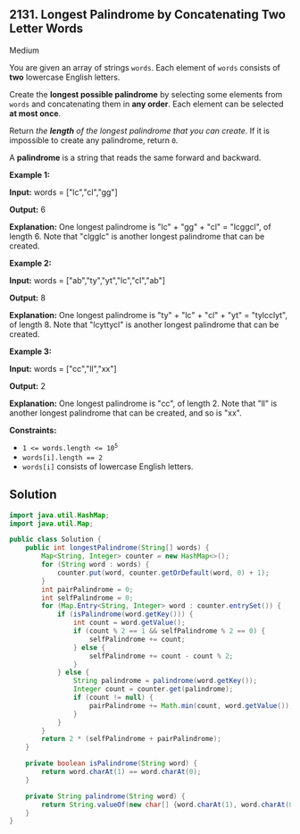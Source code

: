 ## 2131\. Longest Palindrome by Concatenating Two Letter Words

Medium

You are given an array of strings `words`. Each element of `words` consists of **two** lowercase English letters.

Create the **longest possible palindrome** by selecting some elements from `words` and concatenating them in **any order**. Each element can be selected **at most once**.

Return _the **length** of the longest palindrome that you can create_. If it is impossible to create any palindrome, return `0`.

A **palindrome** is a string that reads the same forward and backward.

**Example 1:**

**Input:** words = ["lc","cl","gg"]

**Output:** 6

**Explanation:** One longest palindrome is "lc" + "gg" + "cl" = "lcggcl", of length 6. Note that "clgglc" is another longest palindrome that can be created.

**Example 2:**

**Input:** words = ["ab","ty","yt","lc","cl","ab"]

**Output:** 8

**Explanation:** One longest palindrome is "ty" + "lc" + "cl" + "yt" = "tylcclyt", of length 8. Note that "lcyttycl" is another longest palindrome that can be created.

**Example 3:**

**Input:** words = ["cc","ll","xx"]

**Output:** 2

**Explanation:** One longest palindrome is "cc", of length 2. Note that "ll" is another longest palindrome that can be created, and so is "xx".

**Constraints:**

*   <code>1 <= words.length <= 10<sup>5</sup></code>
*   `words[i].length == 2`
*   `words[i]` consists of lowercase English letters.

## Solution

```java
import java.util.HashMap;
import java.util.Map;

public class Solution {
    public int longestPalindrome(String[] words) {
        Map<String, Integer> counter = new HashMap<>();
        for (String word : words) {
            counter.put(word, counter.getOrDefault(word, 0) + 1);
        }
        int pairPalindrome = 0;
        int selfPalindrome = 0;
        for (Map.Entry<String, Integer> word : counter.entrySet()) {
            if (isPalindrome(word.getKey())) {
                int count = word.getValue();
                if (count % 2 == 1 && selfPalindrome % 2 == 0) {
                    selfPalindrome += count;
                } else {
                    selfPalindrome += count - count % 2;
                }
            } else {
                String palindrome = palindrome(word.getKey());
                Integer count = counter.get(palindrome);
                if (count != null) {
                    pairPalindrome += Math.min(count, word.getValue());
                }
            }
        }
        return 2 * (selfPalindrome + pairPalindrome);
    }

    private boolean isPalindrome(String word) {
        return word.charAt(1) == word.charAt(0);
    }

    private String palindrome(String word) {
        return String.valueOf(new char[] {word.charAt(1), word.charAt(0)});
    }
}
```